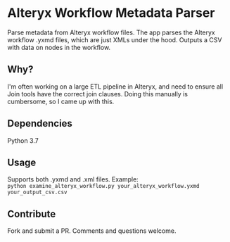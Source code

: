 # Alteryx Workflow Metadata Parser
Parse metadata from Alteryx workflow files. The app parses the Alteryx workflow 
.yxmd files, which are just XMLs under the hood. Outputs a CSV with data on 
nodes in the workflow.

## Why?
I'm often working on a large ETL pipeline in Alteryx, and need to ensure all Join
tools have the correct join clauses. Doing this manually is cumbersome, 
so I came up with this.

## Dependencies
Python 3.7

## Usage
Supports both .yxmd and .xml files. Example: <br>
`python examine_alteryx_workflow.py your_alteryx_workflow.yxmd your_output_csv.csv`

## Contribute
Fork and submit a PR. Comments and questions welcome. 